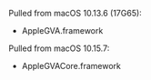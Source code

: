 Pulled from macOS 10.13.6 (17G65):

- AppleGVA.framework

Pulled from macOS 10.15.7:

- AppleGVACore.framework
